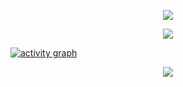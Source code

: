 
<p align="center">
  <img alig src="https://discord.c99.nl/widget/theme-4/704918773035171931.png" />
</p>


<p align="center">
  <img alig src="https://github-profile-trophy.vercel.app/?username=Wuemeli&theme=onedark&column=-1" />
</p>

[![activity graph](https://github-readme-activity-graph.vercel.app/graph?username=Wuemeli&theme=github-dark-dimmed&custom_title=Wuemeli%20Activity%20Graph&hide_border=true)](https://github.com/ashutosh00710/github-readme-activity-graph)

<p align="center">
  <img src="https://capsule-render.vercel.app/api?type=waving&color=gradient&height=60&section=footer"/>
</p>
